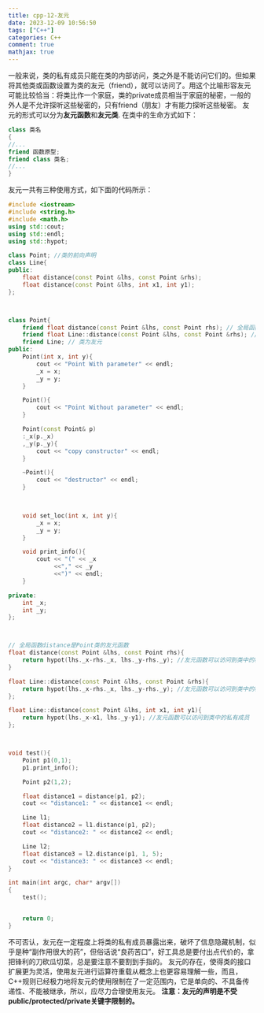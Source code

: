 ```yaml
---
title: cpp-12-友元
date: 2023-12-09 10:56:50
tags: ["C++"]
categories: C++
comment: true
mathjax: true
---
```

一般来说，类的私有成员只能在类的内部访问，类之外是不能访问它们的。但如果将其他类或函数设置为类的友元（friend），就可以访问了。用这个比喻形容友元可能比较恰当：将类比作一个家庭，类的private成员相当于家庭的秘密，一般的外人是不允许探听这些秘密的，只有friend（朋友）才有能力探听这些秘密。
友元的形式可以分为**友元函数**和**友元类**.
在类中的生命方式如下：
```cpp
class 类名
{
//...
friend 函数原型;
friend class 类名;
//...
}
```
<!--more-->

友元一共有三种使用方式，如下面的代码所示：
```cpp
#include <iostream>
#include <string.h>
#include <math.h>
using std::cout;
using std::endl;
using std::hypot;

class Point; //类的前向声明
class Line{
public:
    float distance(const Point &lhs, const Point &rhs);
    float distance(const Point &lhs, int x1, int y1);
};



class Point{
    friend float distance(const Point &lhs, const Point rhs); // 全局函数友元
    friend float Line::distance(const Point &lhs, const Point &rhs); // 类成员函数为友元
    friend Line; // 类为友元
public:
    Point(int x, int y){
        cout << "Point With parameter" << endl;
        _x = x;
        _y = y;
    }

    Point(){
        cout << "Point Without parameter" << endl;
    }

    Point(const Point& p)
    :_x(p._x)
    ,_y(p._y){
        cout << "copy constructor" << endl;
    }

    ~Point(){
        cout << "destructor" << endl;
    }

    

    void set_loc(int x, int y){
        _x = x;
        _y = y;
    }

    void print_info(){
        cout << "(" << _x
             <<"," << _y
             <<")" << endl;
    }

private:
    int _x;
    int _y;
};



// 全局函数distance是Point类的友元函数
float distance(const Point &lhs, const Point rhs){
    return hypot(lhs._x-rhs._x, lhs._y-rhs._y); //友元函数可以访问到类中的私有成员
}

float Line::distance(const Point &lhs, const Point &rhs){
    return hypot(lhs._x-rhs._x, lhs._y-rhs._y); //友元函数可以访问到类中的私有成员
};

float Line::distance(const Point &lhs, int x1, int y1){
    return hypot(lhs._x-x1, lhs._y-y1); //友元函数可以访问到类中的私有成员
};



void test(){
    Point p1(0,1);
    p1.print_info();

    Point p2(1,2);

    float distance1 = distance(p1, p2);
    cout << "distance1: " << distance1 << endl;

    Line l1;
    float distance2 = l1.distance(p1, p2);
    cout << "distance2: " << distance2 << endl;

    Line l2;
    float distance3 = l2.distance(p1, 1, 5);
    cout << "distance3: " << distance3 << endl;
}

int main(int argc, char* argv[])
{
    test();


    return 0;
}
```

不可否认，友元在一定程度上将类的私有成员暴露出来，破坏了信息隐藏机制，似乎是种“副作用很大的药”，但俗话说“良药苦口”，好工具总是要付出点代价的，拿把锋利的刀砍瓜切菜，总是要注意不要割到手指的。
友元的存在，使得类的接口扩展更为灵活，使用友元进行运算符重载从概念上也更容易理解一些，而且，C++规则已经极力地将友元的使用限制在了一定范围内，它是单向的、不具备传递性、不能被继承，所以，应尽力合理使用友元。
**注意：友元的声明是不受public/protected/private关键字限制的。**